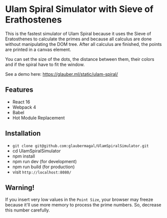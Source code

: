 # Ulam Spiral Simulator with Sieve of Erathostenes

This is the fastest simulator of Ulam Spiral because it uses the Sieve of Eratosthenes to calculate the primes and because all calculus are done without manipulating the DOM tree. After all calculus are finished, the points are printed in a canvas element.

You can set the size of the dots, the distance between them, their colors and if the spiral have to fit the window.

See a demo here: https://glauber.ml/static/ulam-spiral/

## Features

* React 16
* Webpack 4
* Babel
* Hot Module Replacement

## Installation

* `git clone git@github.com:glaubermagal/UlamSpiralSimulator.git`
* cd UlamSpiralSimulator
* npm install
* npm run dev (for development)
* npm run build (for production)
* visit `http://localhost:8080/`

## Warning!

If you insert very low values in the `Point Size`, your browser may freeze because it'll use more memory to process the prime numbers. So, decrease this number carefully.